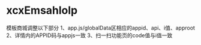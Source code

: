 # xcxEmsahlolp

模板商城调整以下部分
1、app.js/globalData区相应的appid、api、i值、approot
2、详情内的APPID码与appjs一致
3、扫一扫功能页的code值与i值一致
